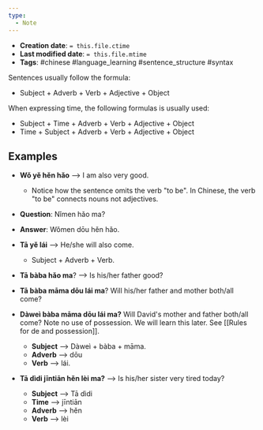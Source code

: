 ```yaml
---
type:
  - Note
---
```


* **Creation date**: `= this.file.ctime`
* **Last modified date**: `= this.file.mtime`
* **Tags**: #chinese #language_learning #sentence_structure #syntax

Sentences usually follow the formula:
* Subject + Adverb + Verb + Adjective + Object

When expressing time, the following formulas is usually used:
* Subject + Time + Adverb + Verb + Adjective + Object
* Time + Subject + Adverb + Verb + Adjective + Object

## Examples

* **Wǒ yě hěn hǎo** --> I am also very good.
	* Notice how the sentence omits the verb "to be". In Chinese, the verb "to be" connects nouns not adjectives.
	  
* **Question**: Nǐmen hǎo ma?
* **Answer**: Wǒmen dōu hěn hǎo.
  
* **Tā yě lái** --> He/she will also come.
	* Subject + Adverb + Verb.
* **Tā bàba hǎo ma**? --> Is his/her father good?
* **Tā bàba māma dōu lái ma**? Will his/her father and mother both/all come?
* **Dàweì bàba māma dōu lái ma?** Will David's mother and father both/all come? Note no use of possession. We will learn this later. See [[Rules for de and possession]].
	* **Subject** --> Dàweì + bàba + māma.
	* **Adverb** --> dōu
	* **Verb** --> lái.
	  
* **Tā dìdi jīntiān hěn lèi ma?** --> Is his/her sister very tired today?
	* **Subject** --> Tā dìdi
	* **Time** --> jīntiān
	* **Adverb** --> hěn
	* **Verb** --> lèi
